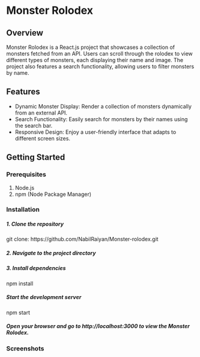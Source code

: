 # Monster Rolodex
## Overview
Monster Rolodex is a React.js project that showcases a collection of monsters fetched from an API. Users can scroll through the rolodex to view different types of monsters, each displaying their name and image. The project also features a search functionality, allowing users to filter monsters by name.</p>

## Features
- Dynamic Monster Display: Render a collection of monsters dynamically from an external API.
- Search Functionality: Easily search for monsters by their names using the search bar.
- Responsive Design: Enjoy a user-friendly interface that adapts to different screen sizes.


## Getting Started
### Prerequisites
 1. Node.js
 2. npm (Node Package Manager)

<h3>Installation</h3>
<h5>1. Clone the repository</h5>
<p>git clone: https://github.com/NabilRaiyan/Monster-rolodex.git</p>
<h5>2. Navigate to the project directory</h5>
<h5>3. Install dependencies</h5>
<p>npm install</p>
<h5>Start the development server</h5>
<p>npm start</p>

<h5>Open your browser and go to http://localhost:3000 to view the Monster Rolodex.</h5>

<h3>Screenshots</h3>
